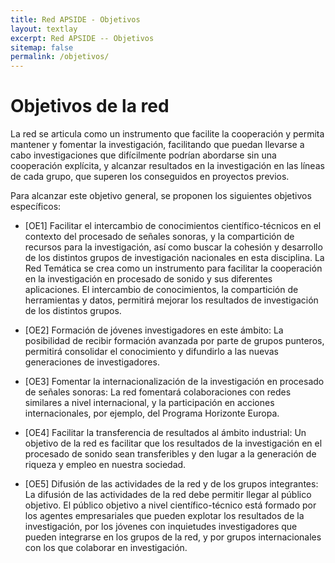 ```yaml
---
title: Red APSIDE - Objetivos
layout: textlay
excerpt: Red APSIDE -- Objetivos
sitemap: false
permalink: /objetivos/
---
```

# Objetivos de la red

La red se articula como un instrumento que facilite la cooperación y permita
mantener y fomentar la investigación, facilitando que puedan llevarse a cabo
investigaciones que difícilmente podrían abordarse sin una cooperación
explícita, y alcanzar resultados en la investigación en las líneas de cada
grupo, que superen los conseguidos en proyectos previos.

Para alcanzar este objetivo general, se proponen los siguientes objetivos
específicos:

- [OE1] Facilitar el intercambio de conocimientos científico-técnicos en el
contexto del procesado de señales sonoras, y la compartición de recursos para
la investigación, así como buscar la cohesión y desarrollo de los distintos
grupos de investigación nacionales en esta disciplina.
La Red Temática se crea como un instrumento para facilitar la cooperación en la
investigación en procesado de sonido y sus diferentes aplicaciones. El
intercambio de conocimientos, la compartición de herramientas y datos,
permitirá mejorar los resultados de investigación de los distintos grupos.

- [OE2] Formación de jóvenes investigadores en este ámbito:
La posibilidad de recibir formación avanzada por parte de grupos punteros,
permitirá consolidar el conocimiento y difundirlo a las nuevas generaciones de
investigadores.

- [OE3] Fomentar la internacionalización de la investigación en procesado de
señales sonoras:
La red fomentará colaboraciones con redes similares a nivel internacional, y la
participación en acciones internacionales, por ejemplo, del Programa Horizonte
Europa.

- [OE4] Facilitar la transferencia de resultados al ámbito industrial:
Un objetivo de la red es facilitar que los resultados de la investigación en el
procesado de sonido sean transferibles y den lugar a la generación de riqueza y
empleo en nuestra sociedad.

- [OE5] Difusión de las actividades de la red y de los grupos integrantes:
La difusión de las actividades de la red debe permitir llegar al público
objetivo. El público objetivo a nivel científico-técnico está formado por los
agentes empresariales que pueden explotar los resultados de la investigación,
por los jóvenes con inquietudes investigadores que pueden integrarse en los
grupos de la red, y por grupos internacionales con los que colaborar en
investigación.

